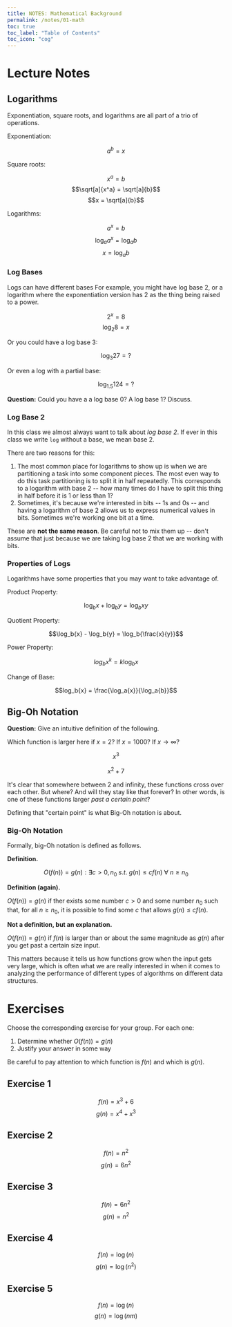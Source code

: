 ```yaml
---
title: NOTES: Mathematical Background
permalink: /notes/01-math
toc: true
toc_label: "Table of Contents"
toc_icon: "cog"
---
```


# Lecture Notes

## Logarithms

Exponentiation, square roots, and logarithms are all part of a trio of operations. 

Exponentiation:

$$a^b = x$$

Square roots:

$$x^a = b$$
$$\sqrt[a]{x^a} = \sqrt[a]{b}$$
$$x = \sqrt[a]{b}$$

Logarithms:

$$a^x = b$$
$$\log_a{a^x} = \log_a{b}$$
$$x = \log_a{b}$$

### Log Bases

Logs can have different bases For example, you might have log base 2, or a logarithm where the exponentiation version has 2 as the thing being raised to a power. 

$$2^x = 8$$
$$\log_2{8} = x$$

Or you could have a log base 3:

$$\log_3{27} = ?$$

Or even a log with a partial base:

$$\log_{1.5}{124} = ?$$

**Question:** Could you have a a log base 0? A log base 1? Discuss.

### Log Base 2

In this class we almost always want to talk about _log base 2_. If ever in this class we write `log` without a base, we mean base 2. 

There are two reasons for this:

1. The most common place for logarithms to show up is when we are partitioning a task into some component pieces. The most even way to do this task partitioning is to split it in half repeatedly. This corresponds to a logarithm with base 2 -- how many times do I have to split this thing in half before it is 1 or less than 1? 
2. Sometimes, it's because we're interested in bits -- 1s and 0s -- and having a logarithm of base 2 allows us to express numerical values in bits. Sometimes we're working one bit at a time. 

These are **not the same reason**. Be careful not to mix them up -- don't assume that just because we are taking log base 2 that we are working with bits. 

### Properties of Logs 

Logarithms have some properties that you may want to take advantage of.

Product Property:

$$\log_b{x} + \log_b{y} = \log_b{xy}$$

Quotient Property:

$$\log_b{x} - \log_b{y} = \log_b{\frac{x}{y}}$$

Power Property:

$$log_b{x^k} = k\log_b{x}$$

Change of Base:

$$log_b{x} = \frac{\log_a{x}}{\log_a{b}}$$

## Big-Oh Notation

**Question:** Give an intuitive definition of the following.

Which function is larger here if $x=2$? If $x=1000$? If $x \to \infty$?

$$x^3$$

$$x^2 + 7$$

It's clear that somewhere between 2 and infinity, these functions cross over each other. But where? And will they stay like that forever? In other words, is one of these functions larger _past a certain point_?

Defining that "certain point" is what Big-Oh notation is about. 

### Big-Oh Notation

Formally, big-Oh notation is defined as follows. 

**Definition.** 

$$O(f(n)) = {g(n) : \exists c > 0, n_0\  s.t.\ g(n) \leq cf(n)\ \forall\ n \geq n_0}$$

**Definition (again).**

$O(f(n)) = g(n)$ if ther exists some number $c > 0$ and some number $n_0$ such that, for all $n \geq n_0$, it is possible to find some $c$ that allows $g(n) \leq cf(n)$. 

**Not a definition, but an explanation.**

$O(f(n)) = g(n)$ if $f(n)$ is larger than or about the same magnitude as $g(n)$ after you get past a certain size input. 

This matters because it tells us how functions grow when the input gets very large, which is often what we are really interested in when it comes to analyzing the performance of different types of algorithms on different data structures. 

# Exercises

Choose the corresponding exercise for your group. For each one:

1. Determine whether $O(f(n)) = g(n)$
2. Justify your answer in some way

Be careful to pay attention to which function is $f(n)$ and which is $g(n)$. 

## Exercise 1

$$f(n) = x^3 + 6$$
$$g(n) = x^4 + x^3$$

## Exercise 2

$$f(n) = n^2$$
$$g(n) = 6n^2$$

## Exercise 3

$$f(n) = 6n^2$$
$$g(n) = n^2$$

## Exercise 4

$$f(n) = \log(n)$$
$$g(n) = \log(n^2)$$

## Exercise 5

$$f(n) = \log(n)$$
$$g(n) = \log(nm)$$